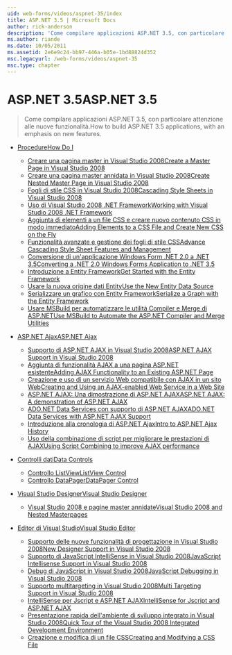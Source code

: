 ```yaml
---
uid: web-forms/videos/aspnet-35/index
title: ASP.NET 3.5 | Microsoft Docs
author: rick-anderson
description: 'Come compilare applicazioni ASP.NET 3.5, con particolare attenzione alle nuove funzionalità.'
ms.author: riande
ms.date: 10/05/2011
ms.assetid: 2e6e9c24-bb97-446a-b05e-1bd88824d352
msc.legacyurl: /web-forms/videos/aspnet-35
msc.type: chapter
---
```

<a name="aspnet-35"></a><span data-ttu-id="7c70a-103">ASP.NET 3.5</span><span class="sxs-lookup"><span data-stu-id="7c70a-103">ASP.NET 3.5</span></span>
====================
> <span data-ttu-id="7c70a-104">Come compilare applicazioni ASP.NET 3.5, con particolare attenzione alle nuove funzionalità.</span><span class="sxs-lookup"><span data-stu-id="7c70a-104">How to build ASP.NET 3.5 applications, with an emphasis on new features.</span></span>


- [<span data-ttu-id="7c70a-105">Procedure</span><span class="sxs-lookup"><span data-stu-id="7c70a-105">How Do I</span></span>](how-do-i/index.md)

    - [<span data-ttu-id="7c70a-106">Creare una pagina master in Visual Studio 2008</span><span class="sxs-lookup"><span data-stu-id="7c70a-106">Create a Master Page in Visual Studio 2008</span></span>](how-do-i/how-do-i-create-a-master-page-in-visual-studio-2008.md)
    - [<span data-ttu-id="7c70a-107">Creare una pagina master annidata in Visual Studio 2008</span><span class="sxs-lookup"><span data-stu-id="7c70a-107">Create Nested Master Page in Visual Studio 2008</span></span>](how-do-i/how-do-i-create-nested-master-page-in-visual-studio-2008.md)
    - [<span data-ttu-id="7c70a-108">Fogli di stile CSS in Visual Studio 2008</span><span class="sxs-lookup"><span data-stu-id="7c70a-108">Cascading Style Sheets in Visual Studio 2008</span></span>](how-do-i/how-do-i-cascading-style-sheets-in-visual-studio-2008.md)
    - [<span data-ttu-id="7c70a-109">Uso di Visual Studio 2008 .NET Framework</span><span class="sxs-lookup"><span data-stu-id="7c70a-109">Working with Visual Studio 2008 .NET Framework</span></span>](how-do-i/how-do-i-working-with-visual-studio-2008-net-framework.md)
    - [<span data-ttu-id="7c70a-110">Aggiunta di elementi a un file CSS e creare nuovo contenuto CSS in modo immediato</span><span class="sxs-lookup"><span data-stu-id="7c70a-110">Adding Elements to a CSS File and Create New CSS on the Fly</span></span>](how-do-i/how-do-i-adding-elements-to-a-css-file-and-create-new-css-on-the-fly.md)
    - [<span data-ttu-id="7c70a-111">Funzionalità avanzate e gestione dei fogli di stile CSS</span><span class="sxs-lookup"><span data-stu-id="7c70a-111">Advance Cascading Style Sheet Features and Management</span></span>](how-do-i/how-do-i-advance-cascading-style-sheet-features-and-management.md)
    - [<span data-ttu-id="7c70a-112">Conversione di un'applicazione Windows Form .NET 2.0 a .NET 3.5</span><span class="sxs-lookup"><span data-stu-id="7c70a-112">Converting a .NET 2.0 Windows Forms Application to .NET 3.5</span></span>](how-do-i/how-do-i-converting-a-net-20-windows-forms-application-to-net-35.md)
    - [<span data-ttu-id="7c70a-113">Introduzione a Entity Framework</span><span class="sxs-lookup"><span data-stu-id="7c70a-113">Get Started with the Entity Framework</span></span>](how-do-i/how-do-i-get-started-with-the-entity-framework.md)
    - [<span data-ttu-id="7c70a-114">Usare la nuova origine dati Entity</span><span class="sxs-lookup"><span data-stu-id="7c70a-114">Use the New Entity Data Source</span></span>](how-do-i/how-do-i-use-the-new-entity-data-source.md)
    - [<span data-ttu-id="7c70a-115">Serializzare un grafico con Entity Framework</span><span class="sxs-lookup"><span data-stu-id="7c70a-115">Serialize a Graph with the Entity Framework</span></span>](how-do-i/how-do-i-serialize-a-graph-with-the-entity-framework.md)
    - [<span data-ttu-id="7c70a-116">Usare MSBuild per automatizzare le utilità Compiler e Merge di ASP.NET</span><span class="sxs-lookup"><span data-stu-id="7c70a-116">Use MSBuild to Automate the ASP.NET Compiler and Merge Utilities</span></span>](how-do-i/how-do-i-use-msbuild-to-automate-the-aspnet-compiler-and-merge-utilities.md)
- [<span data-ttu-id="7c70a-117">ASP.NET Ajax</span><span class="sxs-lookup"><span data-stu-id="7c70a-117">ASP.NET Ajax</span></span>](aspnet-ajax/index.md)

    - [<span data-ttu-id="7c70a-118">Supporto di ASP.NET AJAX in Visual Studio 2008</span><span class="sxs-lookup"><span data-stu-id="7c70a-118">ASP.NET AJAX Support in Visual Studio 2008</span></span>](aspnet-ajax/aspnet-ajax-support-in-visual-studio-2008.md)
    - [<span data-ttu-id="7c70a-119">Aggiunta di funzionalità AJAX a una pagina ASP.NET esistente</span><span class="sxs-lookup"><span data-stu-id="7c70a-119">Adding AJAX Functionality to an Existing ASP.NET Page</span></span>](aspnet-ajax/adding-ajax-functionality-to-an-existing-aspnet-page.md)
    - [<span data-ttu-id="7c70a-120">Creazione e uso di un servizio Web compatibile con AJAX in un sito Web</span><span class="sxs-lookup"><span data-stu-id="7c70a-120">Creating and Using an AJAX-enabled Web Service in a Web Site</span></span>](aspnet-ajax/creating-and-using-an-ajax-enabled-web-service-in-a-web-site.md)
    - [<span data-ttu-id="7c70a-121">ASP.NET AJAX: Una dimostrazione di ASP.NET AJAX</span><span class="sxs-lookup"><span data-stu-id="7c70a-121">ASP.NET AJAX: A demonstration of ASP.NET AJAX</span></span>](aspnet-ajax/aspnet-ajax-a-demonstration-of-aspnet-ajax.md)
    - [<span data-ttu-id="7c70a-122">ADO.NET Data Services con supporto di ASP.NET AJAX</span><span class="sxs-lookup"><span data-stu-id="7c70a-122">ADO.NET Data Services with ASP.NET AJAX Support</span></span>](aspnet-ajax/adonet-data-services-with-aspnet-ajax-support.md)
    - [<span data-ttu-id="7c70a-123">Introduzione alla cronologia di ASP.NET Ajax</span><span class="sxs-lookup"><span data-stu-id="7c70a-123">Intro to ASP.NET Ajax History</span></span>](aspnet-ajax/introduction-to-aspnet-ajax-history.md)
    - [<span data-ttu-id="7c70a-124">Uso della combinazione di script per migliorare le prestazioni di AJAX</span><span class="sxs-lookup"><span data-stu-id="7c70a-124">Using Script Combining to improve AJAX performance</span></span>](aspnet-ajax/using-script-combining-to-improve-ajax-performance.md)
- [<span data-ttu-id="7c70a-125">Controlli dati</span><span class="sxs-lookup"><span data-stu-id="7c70a-125">Data Controls</span></span>](data-controls/index.md)

    - [<span data-ttu-id="7c70a-126">Controllo ListView</span><span class="sxs-lookup"><span data-stu-id="7c70a-126">ListView Control</span></span>](data-controls/the-listview-control.md)
    - [<span data-ttu-id="7c70a-127">Controllo DataPager</span><span class="sxs-lookup"><span data-stu-id="7c70a-127">DataPager Control</span></span>](data-controls/the-datapager-control.md)
- [<span data-ttu-id="7c70a-128">Visual Studio Designer</span><span class="sxs-lookup"><span data-stu-id="7c70a-128">Visual Studio Designer</span></span>](visual-studio-designer/index.md)

    - [<span data-ttu-id="7c70a-129">Visual Studio 2008 e pagine master annidate</span><span class="sxs-lookup"><span data-stu-id="7c70a-129">Visual Studio 2008 and Nested Masterpages</span></span>](visual-studio-designer/visual-studio-2008-and-nested-masterpages.md)
- [<span data-ttu-id="7c70a-130">Editor di Visual Studio</span><span class="sxs-lookup"><span data-stu-id="7c70a-130">Visual Studio Editor</span></span>](visual-studio-editor/index.md)

    - [<span data-ttu-id="7c70a-131">Supporto delle nuove funzionalità di progettazione in Visual Studio 2008</span><span class="sxs-lookup"><span data-stu-id="7c70a-131">New Designer Support in Visual Studio 2008</span></span>](visual-studio-editor/new-designer-support-in-visual-studio-2008.md)
    - [<span data-ttu-id="7c70a-132">Supporto di JavaScript IntelliSense in Visual Studio 2008</span><span class="sxs-lookup"><span data-stu-id="7c70a-132">JavaScript Intellisense Support in Visual Studio 2008</span></span>](visual-studio-editor/javascript-intellisense-support-in-visual-studio-2008.md)
    - [<span data-ttu-id="7c70a-133">Debug di JavaScript in Visual Studio 2008</span><span class="sxs-lookup"><span data-stu-id="7c70a-133">JavaScript Debugging in Visual Studio 2008</span></span>](visual-studio-editor/javascript-debugging-in-visual-studio-2008.md)
    - [<span data-ttu-id="7c70a-134">Supporto multitargeting in Visual Studio 2008</span><span class="sxs-lookup"><span data-stu-id="7c70a-134">Multi Targeting Support in Visual Studio 2008</span></span>](visual-studio-editor/multi-targeting-support-in-visual-studio-2008.md)
    - [<span data-ttu-id="7c70a-135">IntelliSense per Jscript e ASP.NET AJAX</span><span class="sxs-lookup"><span data-stu-id="7c70a-135">IntelliSense for Jscript and ASP.NET AJAX</span></span>](visual-studio-editor/intellisense-for-jscript-and-aspnet-ajax.md)
    - [<span data-ttu-id="7c70a-136">Presentazione rapida dell'ambiente di sviluppo integrato in Visual Studio 2008</span><span class="sxs-lookup"><span data-stu-id="7c70a-136">Quick Tour of the Visual Studio 2008 Integrated Development Environment</span></span>](visual-studio-editor/quick-tour-of-the-visual-studio-2008-integrated-development-environment.md)
    - [<span data-ttu-id="7c70a-137">Creazione e modifica di un file CSS</span><span class="sxs-lookup"><span data-stu-id="7c70a-137">Creating and Modifying a CSS File</span></span>](visual-studio-editor/creating-and-modifying-a-css-file.md)

